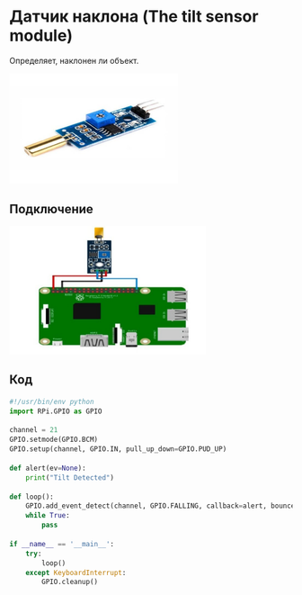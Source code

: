 # Датчик наклона (The tilt sensor module)

Определяет, наклонен ли объект.

<img src="../assets/sensors/tilt/sensor_tilt.svg" width=300 class="zoom border center"></img>

## Подключение

<img src="../assets/sensors/tilt/tilt_connection.svg" width=350 class="zoom border center"></img>

## Код

```python
#!/usr/bin/env python
import RPi.GPIO as GPIO

channel = 21
GPIO.setmode(GPIO.BCM)       
GPIO.setup(channel, GPIO.IN, pull_up_down=GPIO.PUD_UP)

def alert(ev=None):
	print("Tilt Detected")

def loop():
	GPIO.add_event_detect(channel, GPIO.FALLING, callback=alert, bouncetime=100) 
	while True:
		pass   

if __name__ == '__main__':
	try:
		loop()
	except KeyboardInterrupt: 
		GPIO.cleanup()
```
